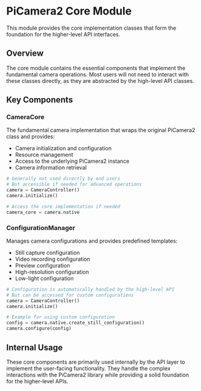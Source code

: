 # PiCamera2 Core Module

This module provides the core implementation classes that form the foundation for the higher-level API interfaces.

## Overview

The core module contains the essential components that implement the fundamental camera operations. Most users will not need to interact with these classes directly, as they are abstracted by the high-level API classes.

## Key Components

### CameraCore

The fundamental camera implementation that wraps the original PiCamera2 class and provides:

- Camera initialization and configuration
- Resource management
- Access to the underlying PiCamera2 instance
- Camera information retrieval

```python
# Generally not used directly by end users
# But accessible if needed for advanced operations
camera = CameraController()
camera.initialize()

# Access the core implementation if needed
camera_core = camera.native
```

### ConfigurationManager

Manages camera configurations and provides predefined templates:

- Still capture configuration
- Video recording configuration
- Preview configuration
- High-resolution configuration
- Low-light configuration

```python
# Configuration is automatically handled by the high-level API
# But can be accessed for custom configurations
camera = CameraController()
camera.initialize()

# Example for using custom configuration
config = camera.native.create_still_configuration()
camera.configure(config)
```

## Internal Usage

These core components are primarily used internally by the API layer to implement the user-facing functionality. They handle the complex interactions with the PiCamera2 library while providing a solid foundation for the higher-level APIs.
